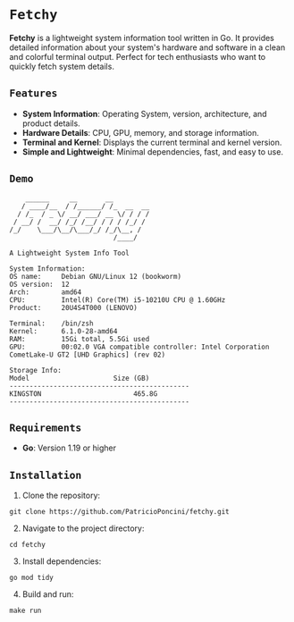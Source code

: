 # `Fetchy`

**Fetchy** is a lightweight system information tool written in Go. It provides detailed information about your system's hardware and software in a clean and colorful terminal output. Perfect for tech enthusiasts who want to quickly fetch system details.

## `Features`

- **System Information**: Operating System, version, architecture, and product details.
- **Hardware Details**: CPU, GPU, memory, and storage information.
- **Terminal and Kernel**: Displays the current terminal and kernel version.
- **Simple and Lightweight**: Minimal dependencies, fast, and easy to use.

## `Demo`
```shell
    ______     __       __         
   / ____/__  / /______/ /_  __  __
  / /_  / _ \/ __/ ___/ __ \/ / / /
 / __/ /  __/ /_/ /__/ / / / /_/ / 
/_/    \___/\__/\___/_/ /_/\__, /  
                          /____/   

A Lightweight System Info Tool

System Information:
OS name:     Debian GNU/Linux 12 (bookworm)
OS version:  12
Arch:        amd64
CPU:         Intel(R) Core(TM) i5-10210U CPU @ 1.60GHz
Product:     20U4S4T000 (LENOVO)

Terminal:    /bin/zsh
Kernel:      6.1.0-28-amd64
RAM:         15Gi total, 5.5Gi used
GPU:         00:02.0 VGA compatible controller: Intel Corporation CometLake-U GT2 [UHD Graphics] (rev 02)

Storage Info:
Model                     Size (GB)       
---------------------------------------------
KINGSTON                       465.8G              
---------------------------------------------
```

## `Requirements`
- **Go**: Version 1.19 or higher

## `Installation`
1. Clone the repository:
```shell
git clone https://github.com/PatricioPoncini/fetchy.git
```
2. Navigate to the project directory:
```shell
cd fetchy
```
3. Install dependencies:
```shell
go mod tidy
```
4. Build and run:
```shell
make run
```